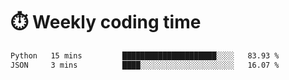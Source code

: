 
# :stopwatch: Weekly coding time
<!--START_SECTION:waka-->

```txt
Python   15 mins         █████████████████████░░░░   83.93 %
JSON     3 mins          ████░░░░░░░░░░░░░░░░░░░░░   16.07 %
```

<!--END_SECTION:waka-->


<!-- <p> <img src="https://github-readme-stats.vercel.app/api?username=cozgerest&show_icons=true&hide_border=false" />  </p> -->

